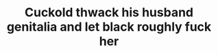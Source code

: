 ---
layout: post
title: Cuckold thwack his husband genitalia and let black roughly fuck her
duration: '05:30'
view: 100
rate: 2
video: 'http://fantasti.cc/embed/559223/'
category: 
 - blonde
 - busty
 - curvy
 - cuckold
 - gorgeous
 - milf
 - rough
 - sextape
 - stunning
 - wife
tags: 
 - big-black-cock
priority: 0.9
changefreq: daily
---